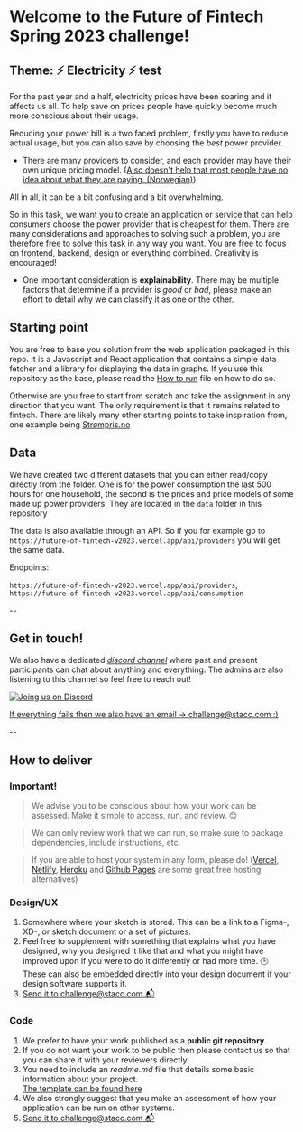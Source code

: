 # Welcome to the Future of Fintech Spring 2023 challenge!

## **Theme:** ⚡ Electricity ⚡ test

For the past year and a half, electricity prices have been soaring and it affects us all. To help save on prices people have quickly become much more conscious about their usage.

Reducing your power bill is a two faced problem, firstly you have to reduce actual usage, but you can also save by choosing the *best* power provider.
 - There are many providers to consider, and each provider may have their own unique pricing model.
 ([Also doesn't help that most people have no idea about what they are paying. (Norwegian)](https://www.forbrukerradet.no/siste-nytt/ingen-vet-hva-strommen-koster/))


All in all, it can be a bit confusing and a bit overwhelming.

So in this task, we want you to create an application or service that can help consumers choose the power provider that is cheapest for them.
There are many considerations and approaches to solving such a problem, you are therefore free to solve this task in any way you want. You are free to focus on frontend, backend, design or everything combined. Creativity is encouraged!
 - One important consideration is **explainability**. There may be multiple factors that determine if a provider is _good_ or _bad_, please make an effort to detail why we can classify it as one or the other. 

## Starting point

You are free to base you solution from the web application packaged in this repo. It is a Javascript and React application that contains a simple data fetcher and a library for displaying the data in graphs. If you use this repository as the base, please read the [How to run](https://github.com/stacc/future-of-fintech-V2023/blob/main/how-to-run.md) file on how to do so.

Otherwise are you free to start from scratch and take the assignment in any direction that you want. The only requirement is that it remains related to fintech. There are likely many other starting points to take inspiration from, one example being [Strømpris.no](https://www.strompris.no/)


## Data

We have created two different datasets that you can either read/copy directly from the folder. One is for the power consumption the last 500 hours for one household, the second is the prices and price models of some made up power providers. They are located in the `data` folder in this repository


The data is also available through an API. So if you for example go to `https://future-of-fintech-v2023.vercel.app/api/providers` you will get the same data.

Endpoints:

`https://future-of-fintech-v2023.vercel.app/api/providers`, `https://future-of-fintech-v2023.vercel.app/api/consumption`

--

## Get in touch!

We also have a dedicated _[discord channel](https://discord.gg/s2RyPJvBqQ)_ where past and present participants can chat about anything and everything.
The admins are also listening to this channel so feel free to reach out!

[![Joing us on Discord](https://assets-global.website-files.com/6257adef93867e50d84d30e2/62594fddd654fc29fcc07359_cb48d2a8d4991281d7a6a95d2f58195e.svg)](https://discord.gg/s2RyPJvBqQ)

[If everything fails then we also have an email -> challenge@stacc.com :) ](mailto:challenge@stacc.com)

--

## How to deliver

### Important!

> We advise you to be conscious about how your work can be assessed. Make it simple to access, run, and review. 😊

> We can only review work that we can run, so make sure to package dependencies, include instructions, etc.

> If you are able to host your system in any form, please do! ([Vercel](https://vercel.com/), [Netlify](https://www.netlify.com/), [Heroku](https://www.heroku.com/home) and [Github Pages](https://pages.github.com/) are some great free hosting alternatives)

### Design/UX

1. Somewhere where your sketch is stored. This can be a link to a Figma-, XD-, or sketch document or a set of pictures.
2. Feel free to supplement with something that explains what you have designed, why you designed it like that and what you might have improved upon if you were to do it differently or had more time. 🕒 These can also be embedded directly into your design document if your design software supports it.
3. [ Send it to challenge@stacc.com 📬 ](mailto:challenge@stacc.com)

### Code

1. We prefer to have your work published as a **public git repository**.
2. If you do not want your work to be public then please contact us so that you can share it with your reviewers directly.
3. You need to include an _readme.md_ file that details some basic information about your project.  
   [The template can be found here](https://github.com/stacc/stacc-challenge-public/blob/main/readme.md.template)
4. We also strongly suggest that you make an assessment of how your application can be run on other systems.
5. [ Send it to challenge@stacc.com 📬 ](mailto:challenge@stacc.com)
